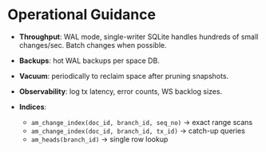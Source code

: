 # Operational Guidance

- **Throughput**: WAL mode, single-writer SQLite handles hundreds of small
  changes/sec. Batch changes when possible.
- **Backups**: hot WAL backups per space DB.
- **Vacuum**: periodically to reclaim space after pruning snapshots.
- **Observability**: log tx latency, error counts, WS backlog sizes.
- **Indices**:

  - `am_change_index(doc_id, branch_id, seq_no)` → exact range scans
  - `am_change_index(doc_id, branch_id, tx_id)` → catch-up queries
  - `am_heads(branch_id)` → single row lookup
